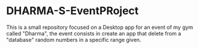 # DHARMA-S-EventPRoject
This is a small repository focused on a Desktop app for an event of my gym called "Dharma", the event consists in create an app that delete from a "database" random numbers in a specific range given.

